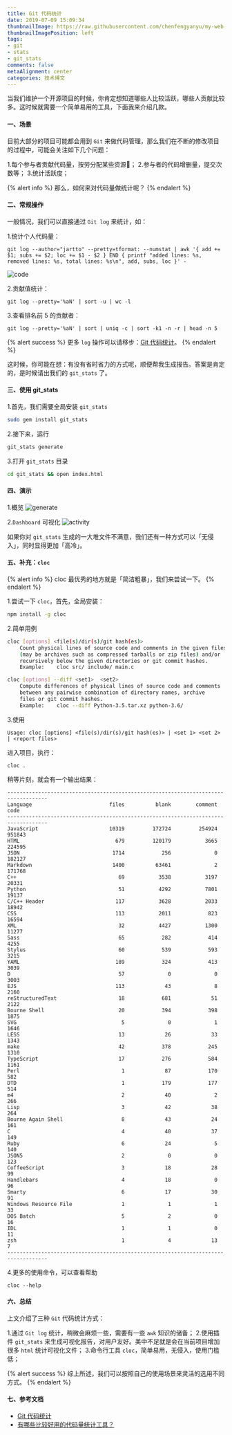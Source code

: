 ```yaml
---
title: Git 代码统计
date: 2019-07-09 15:09:34
thumbnailImage: https://raw.githubusercontent.com/chenfengyanyu/my-web-accumulation/master/images/gitnest0.png
thumbnailImagePosition: left
tags: 
- git
- stats
- git_stats
comments: false
metaAlignment: center
categories: 技术博文
---
```

当我们维护一个开源项目的时候，你肯定想知道哪些人比较活跃，哪些人贡献比较多。这时候就需要一个简单易用的工具，下面我来介绍几款。
<!-- more -->
#### 一、场景
目前大部分的项目可能都会用到 `Git` 来做代码管理，那么我们在不断的修改项目的过程中，可能会关注如下几个问题：

1.每个参与者贡献代码量，按劳分配某些资源🙈；
2.参与者的代码增删量，提交次数等；
3.统计活跃度；

{% alert info %}
那么，如何来对代码量做统计呢？
{% endalert %}

#### 二、常规操作
一般情况，我们可以直接通过 `Git log` 来统计，如：

1.统计个人代码量：
```
git log --author="jartto" --pretty=tformat: --numstat | awk '{ add += $1; subs += $2; loc += $1 - $2 } END { printf "added lines: %s, removed lines: %s, total lines: %s\n", add, subs, loc }' -
```
![code](https://raw.githubusercontent.com/chenfengyanyu/my-web-accumulation/master/images/git/code.png)

2.贡献值统计：
```
git log --pretty='%aN' | sort -u | wc -l
```

3.查看排名前 5 的贡献者：
```
git log --pretty='%aN' | sort | uniq -c | sort -k1 -n -r | head -n 5
```

{% alert success %}
更多 `log` 操作可以请移步：[Git 代码统计](https://segmentfault.com/a/1190000008542123)。
{% endalert %}

这时候，你可能在想：有没有省时省力的方式呢，顺便帮我生成报告。答案是肯定的，是时候请出我们的 `git_stats` 了。

#### 三、使用 git_stats
1.首先，我们需要全局安装 `git_stats`
```bash
sudo gem install git_stats
```

2.接下来，运行
```bash
git_stats generate
```

3.打开 `git_stats` 目录
```bash
cd git_stats && open index.html
```

#### 四、演示
1.概览
![generate](https://raw.githubusercontent.com/chenfengyanyu/my-web-accumulation/master/images/git/gitstats.png)

2.`Dashboard` 可视化
![activity](https://raw.githubusercontent.com/chenfengyanyu/my-web-accumulation/master/images/git/activity.png)

如果你对 `git_stats` 生成的一大堆文件不满意，我们还有一种方式可以「无侵入」，同时显得更加「高冷」。

#### 五、补充：`cloc`
{% alert info %}
cloc 最优秀的地方就是「简洁粗暴」，我们来尝试一下。
{% endalert %}

1.尝试一下 `cloc`，首先，全局安装：
```bash
npm install -g cloc
```

2.简单用例
```bash
cloc [options] <file(s)/dir(s)/git hash(es)>
    Count physical lines of source code and comments in the given files
    (may be archives such as compressed tarballs or zip files) and/or
    recursively below the given directories or git commit hashes.
    Example:    cloc src/ include/ main.c

cloc [options] --diff <set1>  <set2>
    Compute differences of physical lines of source code and comments
    between any pairwise combination of directory names, archive
    files or git commit hashes.
    Example:    cloc --diff Python-3.5.tar.xz python-3.6/
```

3.使用
```
Usage: cloc [options] <file(s)/dir(s)/git hash(es)> | <set 1> <set 2> | <report files>
```
进入项目，执行：
```
cloc .
```
稍等片刻，就会有一个输出结果：
```
-----------------------------------------------------------------------------------
Language                         files          blank        comment           code
-----------------------------------------------------------------------------------
JavaScript                       10319         172724         254924         951843
HTML                               679         120179           3665         224595
JSON                              1714            256              0         182127
Markdown                          1400          63461              2         171768
C++                                 69           3538           3197          20331
Python                              51           4292           7801          19137
C/C++ Header                       117           3628           2033          18942
CSS                                113           2011            823          16594
XML                                 32           4427           1300          11277
Sass                                65            282            414           4255
Stylus                              60            539            593           3215
YAML                               189            324            413           3039
D                                   57              0              0           3003
EJS                                113             43              8           2160
reStructuredText                    18            681             51           2122
Bourne Shell                        20            394            398           1875
SVG                                  5              0              1           1646
LESS                                13             26             33           1343
make                                42            378            245           1310
TypeScript                          17            276            584           1161
Perl                                 1             87            170            582
DTD                                  1            179            177            514
m4                                   2             40              2            266
Lisp                                 3             42             38            264
Bourne Again Shell                   8             43             24            161
C                                    4             40             37            149
Ruby                                 6             24              5            140
JSON5                                2              0              0            123
CoffeeScript                         3             18             28             99
Handlebars                           4             18              0             96
Smarty                               6             17             30             91
Windows Resource File                1              1              1             33
DOS Batch                            5              2              0             16
IDL                                  1              1              0             11
zsh                                  1              4             13              7
-----------------------------------------------------------------------------------
```

4.更多的使用命令，可以查看帮助
```
cloc --help
```
#### 六、总结
上文介绍了三种 `Git` 代码统计方式：

1.通过 `Git log` 统计，稍微会麻烦一些，需要有一些 `awk` 知识的储备；
2.使用插件 `git_stats` 来生成可视化报告，对用户友好。美中不足就是会在当前项目增加很多 `html` 统计可视化文件；
3.命令行工具 `cloc`，简单易用，无侵入，使用门槛低；

{% alert success %}
综上所述，我们可以按照自己的使用场景来灵活的选用不同方式。
{% endalert %}


#### 七、参考文档
- [Git 代码统计](https://segmentfault.com/a/1190000008542123)
- [有哪些比较好用的代码量统计工具？](https://www.zhihu.com/question/22004842/answer/177254508)

